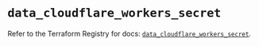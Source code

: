 # `data_cloudflare_workers_secret`

Refer to the Terraform Registry for docs: [`data_cloudflare_workers_secret`](https://registry.terraform.io/providers/cloudflare/cloudflare/5.2.0/docs/data-sources/workers_secret).
